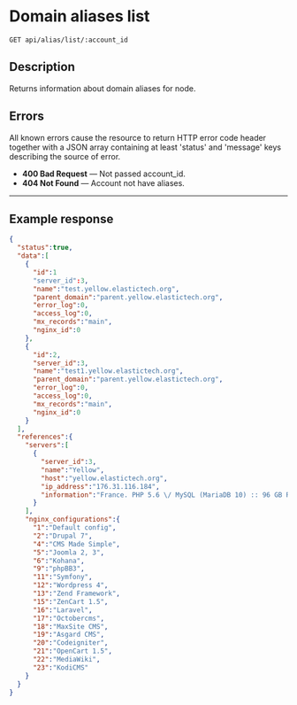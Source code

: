# Domain aliases list

    GET api/alias/list/:account_id

## Description

Returns information about domain aliases for node.

## Errors

All known errors cause the resource to return HTTP error code header together with a JSON array containing at least 'status' and 'message' keys describing the source of error.

- **400 Bad Request** — Not passed account_id. 
- **404 Not Found** — Account not have aliases.

***

## Example response

```json
{
  "status":true,
  "data":[
    {
      "id":1
      "server_id":3,
      "name":"test.yellow.elastictech.org",
      "parent_domain":"parent.yellow.elastictech.org",
      "error_log":0,
      "access_log":0,
      "mx_records":"main",
      "nginx_id":0
    },
    {
      "id":2,
      "server_id":3,
      "name":"test1.yellow.elastictech.org",
      "parent_domain":"parent.yellow.elastictech.org",
      "error_log":0,
      "access_log":0,
      "mx_records":"main",
      "nginx_id":0
    }
  ],
  "references":{
    "servers":[
      {
        "server_id":3,
        "name":"Yellow",
        "host":"yellow.elastictech.org",
        "ip_address":"176.31.116.184",
        "information":"France. PHP 5.6 \/ MySQL (MariaDB 10) :: 96 GB RAM | 2x Intel Xeon E5606"
      }
    ],
    "nginx_configurations":{
      "1":"Default config",
      "2":"Drupal 7",
      "4":"CMS Made Simple",
      "5":"Joomla 2, 3",
      "6":"Kohana",
      "9":"phpBB3",
      "11":"Symfony",
      "12":"Wordpress 4",
      "13":"Zend Framework",
      "15":"ZenCart 1.5",
      "16":"Laravel",
      "17":"Octobercms",
      "18":"MaxSite CMS",
      "19":"Asgard CMS",
      "20":"Codeigniter",
      "21":"OpenCart 1.5",
      "22":"MediaWiki",
      "23":"KodiCMS"
    }
  }
}
```
